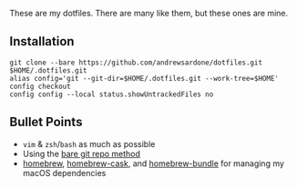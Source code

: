 These are my dotfiles. There are many like them, but these ones are mine.

## Installation

    git clone --bare https://github.com/andrewsardone/dotfiles.git $HOME/.dotfiles.git
    alias config='git --git-dir=$HOME/.dotfiles.git --work-tree=$HOME'
    config checkout
    config config --local status.showUntrackedFiles no

## Bullet Points

- `vim` & `zsh`/`bash` as much as possible
- Using the [bare git repo method](https://www.atlassian.com/git/tutorials/dotfiles)
- [homebrew](https://brew.sh/), [homebrew-cask](https://caskroom.github.io/), and
  [homebrew-bundle](https://github.com/Homebrew/homebrew-bundle) for managing my macOS
  dependencies
